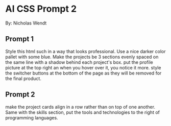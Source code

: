# AI CSS Prompt 2  
  
By: Nicholas Wendt  
  
## Prompt 1
Style this html such in a way that looks professional. Use a nice darker color pallet with some blue. Make the projects be 3 sections evenly spaced on the same line with a shadow behind each project's box. put the profile picture at the top right an when you hover over it, you notice it more. style the switcher buttons at the bottom of the page as they will be removed for the final product. 
  
## Prompt 2
make the project cards align in a row rather than on top of one another. Same with the skills section, put the tools and technologies to the right of programming languages.
